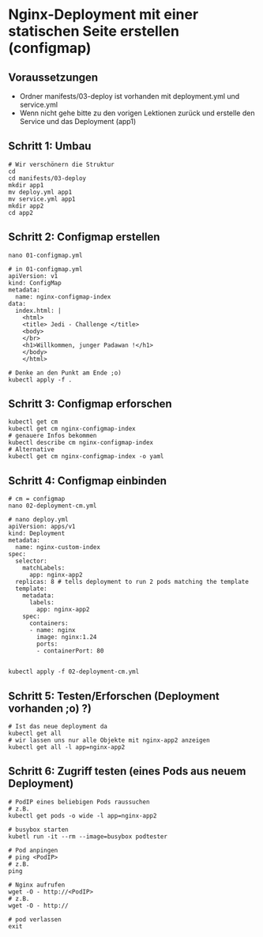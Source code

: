 # Nginx-Deployment mit einer statischen Seite erstellen (configmap)

## Voraussetzungen 

  * Ordner manifests/03-deploy ist vorhanden mit deployment.yml und service.yml 
  * Wenn nicht gehe bitte zu den vorigen Lektionen zurück und erstelle den Service und das Deployment (app1)

## Schritt 1: Umbau  

```
# Wir verschönern die Struktur 
cd
cd manifests/03-deploy
mkdir app1
mv deploy.yml app1
mv service.yml app1
mkdir app2
cd app2
```

## Schritt 2: Configmap erstellen 

```
nano 01-configmap.yml
```

```
# in 01-configmap.yml
apiVersion: v1
kind: ConfigMap
metadata:
  name: nginx-configmap-index
data:
  index.html: |
    <html>
    <title> Jedi - Challenge </title>
    <body>
    </br>
    <h1>Willkommen, junger Padawan !</h1>
    </body>
    </html>
```

```
# Denke an den Punkt am Ende ;o)
kubectl apply -f .
```

## Schritt 3: Configmap erforschen

```
kubectl get cm
kubectl get cm nginx-configmap-index
# genauere Infos bekommen 
kubectl describe cm nginx-configmap-index
# Alternative
kubectl get cm nginx-configmap-index -o yaml
```

## Schritt 4: Configmap einbinden 

```
# cm = configmap 
nano 02-deployment-cm.yml
```

```
# nano deploy.yml 
apiVersion: apps/v1
kind: Deployment
metadata:
  name: nginx-custom-index
spec:
  selector:
    matchLabels:
      app: nginx-app2
  replicas: 8 # tells deployment to run 2 pods matching the template
  template:
    metadata:
      labels:
        app: nginx-app2
    spec:
      containers:
      - name: nginx
        image: nginx:1.24
        ports:
        - containerPort: 80
        
```

```
kubectl apply -f 02-deployment-cm.yml 
```

## Schritt 5: Testen/Erforschen (Deployment vorhanden ;o) ?)

```
# Ist das neue deployment da
kubectl get all 
# wir lassen uns nur alle Objekte mit nginx-app2 anzeigen
kubectl get all -l app=nginx-app2 
```

## Schritt 6: Zugriff testen (eines Pods aus neuem Deployment)

```
# PodIP eines beliebigen Pods raussuchen
# z.B. 
kubectl get pods -o wide -l app=nginx-app2

# busybox starten 
kubetl run -it --rm --image=busybox podtester
````

```
# Pod anpingen
# ping <PodIP>
# z.B.
ping

# Nginx aufrufen
wget -O - http://<PodIP>
# z.B.
wget -O - http://

# pod verlassen
exit

```
